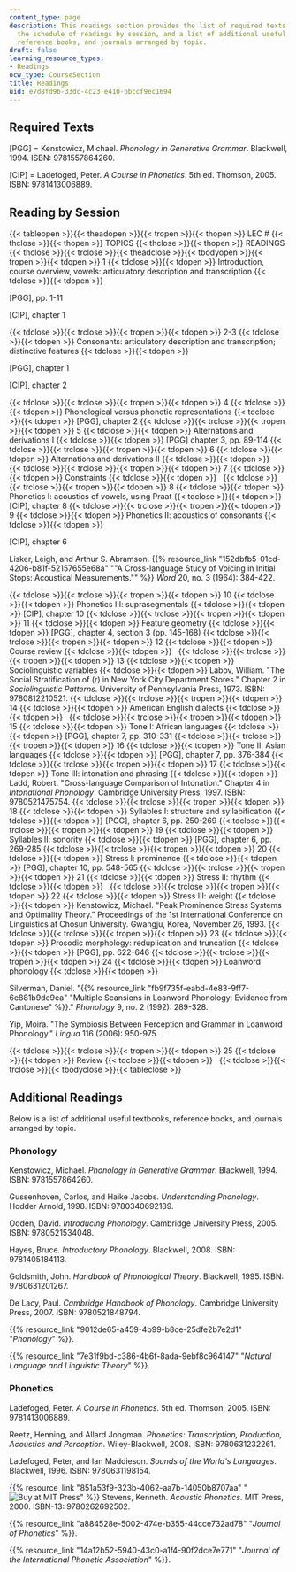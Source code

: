 ```yaml
---
content_type: page
description: This readings section provides the list of required texts for the course,
  the schedule of readings by session, and a list of additional useful textbooks,
  reference books, and journals arranged by topic.
draft: false
learning_resource_types:
- Readings
ocw_type: CourseSection
title: Readings
uid: e7d8fd9b-33dc-4c23-e410-bbccf9ec1694
---
```

## Required Texts

\[PGG\] = Kenstowicz, Michael. *Phonology in Generative Grammar*. Blackwell, 1994. ISBN: 9781557864260.

\[CIP\] = Ladefoged, Peter. *A Course in Phonetics*. 5th ed. Thomson, 2005. ISBN: 9781413006889.

## Reading by Session

{{< tableopen >}}{{< theadopen >}}{{< tropen >}}{{< thopen >}}
LEC #
{{< thclose >}}{{< thopen >}}
TOPICS
{{< thclose >}}{{< thopen >}}
READINGS
{{< thclose >}}{{< trclose >}}{{< theadclose >}}{{< tbodyopen >}}{{< tropen >}}{{< tdopen >}}
1
{{< tdclose >}}{{< tdopen >}}
Introduction, course overview, vowels: articulatory description and transcription
{{< tdclose >}}{{< tdopen >}}

\[PGG\], pp. 1-11

\[CIP\], chapter 1

{{< tdclose >}}{{< trclose >}}{{< tropen >}}{{< tdopen >}}
2-3
{{< tdclose >}}{{< tdopen >}}
Consonants: articulatory description and transcription; distinctive features
{{< tdclose >}}{{< tdopen >}}

\[PGG\], chapter 1

\[CIP\], chapter 2

{{< tdclose >}}{{< trclose >}}{{< tropen >}}{{< tdopen >}}
4
{{< tdclose >}}{{< tdopen >}}
Phonological versus phonetic representations
{{< tdclose >}}{{< tdopen >}}
\[PGG\], chapter 2
{{< tdclose >}}{{< trclose >}}{{< tropen >}}{{< tdopen >}}
5
{{< tdclose >}}{{< tdopen >}}
Alternations and derivations I
{{< tdclose >}}{{< tdopen >}}
\[PGG\] chapter 3, pp. 89-114
{{< tdclose >}}{{< trclose >}}{{< tropen >}}{{< tdopen >}}
6
{{< tdclose >}}{{< tdopen >}}
Alternations and derivations II
{{< tdclose >}}{{< tdopen >}}
 
{{< tdclose >}}{{< trclose >}}{{< tropen >}}{{< tdopen >}}
7
{{< tdclose >}}{{< tdopen >}}
Constraints
{{< tdclose >}}{{< tdopen >}}
 
{{< tdclose >}}{{< trclose >}}{{< tropen >}}{{< tdopen >}}
8
{{< tdclose >}}{{< tdopen >}}
Phonetics I: acoustics of vowels, using Praat
{{< tdclose >}}{{< tdopen >}}
\[CIP\], chapter 8
{{< tdclose >}}{{< trclose >}}{{< tropen >}}{{< tdopen >}}
9
{{< tdclose >}}{{< tdopen >}}
Phonetics II: acoustics of consonants
{{< tdclose >}}{{< tdopen >}}

\[CIP\], chapter 6

Lisker, Leigh, and Arthur S. Abramson. {{% resource_link "152dbfb5-01cd-4206-b81f-52157655e68a" "\"A Cross-language Study of Voicing in Initial Stops: Acoustical Measurements.\"" %}} *Word* 20, no. 3 (1964): 384-422.

{{< tdclose >}}{{< trclose >}}{{< tropen >}}{{< tdopen >}}
10
{{< tdclose >}}{{< tdopen >}}
Phonetics III: suprasegmentals
{{< tdclose >}}{{< tdopen >}}
\[CIP\], chapter 10
{{< tdclose >}}{{< trclose >}}{{< tropen >}}{{< tdopen >}}
11
{{< tdclose >}}{{< tdopen >}}
Feature geometry
{{< tdclose >}}{{< tdopen >}}
\[PGG\], chapter 4, section 3 (pp. 145-168)
{{< tdclose >}}{{< trclose >}}{{< tropen >}}{{< tdopen >}}
12
{{< tdclose >}}{{< tdopen >}}
Course review
{{< tdclose >}}{{< tdopen >}}
 
{{< tdclose >}}{{< trclose >}}{{< tropen >}}{{< tdopen >}}
13
{{< tdclose >}}{{< tdopen >}}
Sociolinguistic variables
{{< tdclose >}}{{< tdopen >}}
Labov, William. "The Social Stratification of (r) in New York City Department Stores." Chapter 2 in *Sociolinguistic Patterns*. University of Pennsylvania Press, 1973. ISBN: 9780812210521.
{{< tdclose >}}{{< trclose >}}{{< tropen >}}{{< tdopen >}}
14
{{< tdclose >}}{{< tdopen >}}
American English dialects
{{< tdclose >}}{{< tdopen >}}
 
{{< tdclose >}}{{< trclose >}}{{< tropen >}}{{< tdopen >}}
15
{{< tdclose >}}{{< tdopen >}}
Tone I: African languages
{{< tdclose >}}{{< tdopen >}}
\[PGG\], chapter 7, pp. 310-331
{{< tdclose >}}{{< trclose >}}{{< tropen >}}{{< tdopen >}}
16
{{< tdclose >}}{{< tdopen >}}
Tone II: Asian languages
{{< tdclose >}}{{< tdopen >}}
\[PGG\], chapter 7, pp. 376-384
{{< tdclose >}}{{< trclose >}}{{< tropen >}}{{< tdopen >}}
17
{{< tdclose >}}{{< tdopen >}}
Tone III: intonation and phrasing
{{< tdclose >}}{{< tdopen >}}
Ladd, Robert. "Cross-language Comparison of Intonation." Chapter 4 in *Intonational Phonology*. Cambridge University Press, 1997. ISBN: 9780521475754.
{{< tdclose >}}{{< trclose >}}{{< tropen >}}{{< tdopen >}}
18
{{< tdclose >}}{{< tdopen >}}
Syllables I: structure and syllabification
{{< tdclose >}}{{< tdopen >}}
\[PGG\], chapter 6, pp. 250-269
{{< tdclose >}}{{< trclose >}}{{< tropen >}}{{< tdopen >}}
19
{{< tdclose >}}{{< tdopen >}}
Syllables II: sonority
{{< tdclose >}}{{< tdopen >}}
\[PGG\], chapter 6, pp. 269-285
{{< tdclose >}}{{< trclose >}}{{< tropen >}}{{< tdopen >}}
20
{{< tdclose >}}{{< tdopen >}}
Stress I: prominence
{{< tdclose >}}{{< tdopen >}}
\[PGG\], chapter 10, pp. 548-565
{{< tdclose >}}{{< trclose >}}{{< tropen >}}{{< tdopen >}}
21
{{< tdclose >}}{{< tdopen >}}
Stress II: rhythm
{{< tdclose >}}{{< tdopen >}}
 
{{< tdclose >}}{{< trclose >}}{{< tropen >}}{{< tdopen >}}
22
{{< tdclose >}}{{< tdopen >}}
Stress III: weight
{{< tdclose >}}{{< tdopen >}}
Kenstowicz, Michael. "Peak Prominence Stress Systems and Optimality Theory." Proceedings of the 1st International Conference on Linguistics at Chosun University. Gwangju, Korea, November 26, 1993.
{{< tdclose >}}{{< trclose >}}{{< tropen >}}{{< tdopen >}}
23
{{< tdclose >}}{{< tdopen >}}
Prosodic morphology: reduplication and truncation
{{< tdclose >}}{{< tdopen >}}
\[PGG\], pp. 622-646
{{< tdclose >}}{{< trclose >}}{{< tropen >}}{{< tdopen >}}
24
{{< tdclose >}}{{< tdopen >}}
Loanword phonology
{{< tdclose >}}{{< tdopen >}}

Silverman, Daniel. "{{% resource_link "fb9f735f-eabd-4e83-9ff7-6e881b9de9ea" "Multiple Scansions in Loanword Phonology: Evidence from Cantonese" %}}." *Phonology* 9, no. 2 (1992): 289-328.

Yip, Moira. "The Symbiosis Between Perception and Grammar in Loanword Phonology." *Lingua* 116 (2006): 950-975.

{{< tdclose >}}{{< trclose >}}{{< tropen >}}{{< tdopen >}}
25
{{< tdclose >}}{{< tdopen >}}
Review
{{< tdclose >}}{{< tdopen >}}
 
{{< tdclose >}}{{< trclose >}}{{< tbodyclose >}}{{< tableclose >}}

## Additional Readings

Below is a list of additional useful textbooks, reference books, and journals arranged by topic.

### Phonology

Kenstowicz, Michael. *Phonology in Generative Grammar*. Blackwell, 1994. ISBN: 9781557864260.

Gussenhoven, Carlos, and Haike Jacobs. *Understanding Phonology*. Hodder Arnold, 1998. ISBN: 9780340692189.

Odden, David. *Introducing Phonology*. Cambridge University Press, 2005. ISBN: 9780521534048.

Hayes, Bruce. *Introductory Phonology*. Blackwell, 2008. ISBN: 9781405184113.

Goldsmith, John. *Handbook of Phonological Theory*. Blackwell, 1995. ISBN: 9780631201267.

De Lacy, Paul. *Cambridge Handbook of Phonology*. Cambridge University Press, 2007. ISBN: 9780521848794.

{{% resource_link "9012de65-a459-4b99-b8ce-25dfe2b7e2d1" "*Phonology*" %}}.

{{% resource_link "7e31f9bd-c386-4b6f-8ada-9ebf8c964147" "*Natural Language and Linguistic Theory*" %}}.

### Phonetics

Ladefoged, Peter. *A Course in Phonetics*. 5th ed. Thomson, 2005. ISBN: 9781413006889.

Reetz, Henning, and Allard Jongman. *Phonetics: Transcription, Production, Acoustics and Perception*. Wiley-Blackwell, 2008. ISBN: 9780631232261.

Ladefoged, Peter, and Ian Maddieson. *Sounds of the World's Languages*. Blackwell, 1996. ISBN: 9780631198154.

{{% resource_link "851a53f9-323b-4062-aa7b-14050b8707aa" "![Buy at MIT Press](/images/mp_logo.gif)" %}} Stevens, Kenneth. *Acoustic Phonetics*. MIT Press, 2000. ISBN-13: 9780262692502.

{{% resource_link "a884528e-5002-474e-b355-44cce732ad78" "*Journal of Phonetics*" %}}.

{{% resource_link "14a12b52-5940-43c0-a1f4-90f2dce7e771" "*Journal of the International Phonetic Association*" %}}.